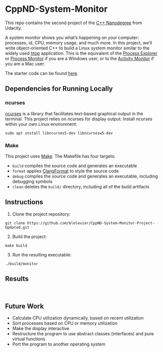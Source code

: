 # CppND-System-Monitor

This repo contains the second project of the [C++ Nanodegree](https://www.udacity.com/course/c-plus-plus-nanodegree--nd213) from Udacity.

A system monitor shows you what’s happening on your computer: processes, id, CPU, memory usage, and much more. In this project, we’ll write object-oriented C++ to build a Linux system monitor similar to the widely used [htop](https://en.wikipedia.org/wiki/Htop) application. This is the equivalent of the [Process Explorer](https://docs.microsoft.com/en-us/sysinternals/downloads/process-explorer) or [Process Monitor](https://docs.microsoft.com/en-us/sysinternals/downloads/procmon) if you are a Windows user, or to the [Activity Monitor](https://support.apple.com/guide/activity-monitor/welcome/mac) if you are a Mac user.

The starter code can be found [here](https://github.com/udacity/CppND-System-Monitor-Project-Updated).

## Dependencies for Running Locally

### ncurses
[ncurses](https://www.gnu.org/software/ncurses/) is a library that facilitates text-based graphical output in the terminal. This project relies on ncurses for display output. Install ncurses within your own Linux environment:</br>
```
sudo apt install libncurses5-dev libncursesw5-dev
```

### Make
This project uses [Make](https://www.gnu.org/software/make/). The Makefile has four targets:
* `build` compiles the source code and generates an executable
* `format` applies [ClangFormat](https://clang.llvm.org/docs/ClangFormat.html) to style the source code
* `debug` compiles the source code and generates an executable, including debugging symbols
* `clean` deletes the `build/` directory, including all of the build artifacts

## Instructions

1. Clone the project repository:</br>
```
git clone https://github.com/blelevier/CppND-System-Monitor-Project-Updated.git
```

2. Build the project:</br>
```
make build
```

3. Run the resulting executable:</br>
```
./build/monitor
```

## Results
</br>

## Future Work 

* Calculate CPU utilization dynamically, based on recent utilization
* Sort processes based on CPU or memory utilization
* Make the display interactive
* Restructure the program to use abstract classes (interfaces) and pure virtual functions
* Port the program to another operating system
